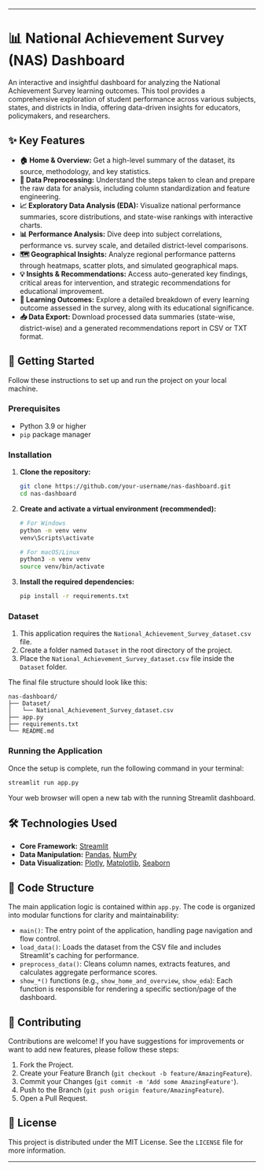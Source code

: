 -----

# 📊 National Achievement Survey (NAS) Dashboard

[](https://www.python.org/downloads/)
[](https://streamlit.io/)
[](https://opensource.org/licenses/MIT)

An interactive and insightful dashboard for analyzing the National Achievement Survey learning outcomes. This tool provides a comprehensive exploration of student performance across various subjects, states, and districts in India, offering data-driven insights for educators, policymakers, and researchers.

## ✨ Key Features

  * **🏠 Home & Overview:** Get a high-level summary of the dataset, its source, methodology, and key statistics.
  * **🔧 Data Preprocessing:** Understand the steps taken to clean and prepare the raw data for analysis, including column standardization and feature engineering.
  * **📈 Exploratory Data Analysis (EDA):** Visualize national performance summaries, score distributions, and state-wise rankings with interactive charts.
  * **📊 Performance Analysis:** Dive deep into subject correlations, performance vs. survey scale, and detailed district-level comparisons.
  * **🗺️ Geographical Insights:** Analyze regional performance patterns through heatmaps, scatter plots, and simulated geographical maps.
  * **💡 Insights & Recommendations:** Access auto-generated key findings, critical areas for intervention, and strategic recommendations for educational improvement.
  * **🎯 Learning Outcomes:** Explore a detailed breakdown of every learning outcome assessed in the survey, along with its educational significance.
  * **📥 Data Export:** Download processed data summaries (state-wise, district-wise) and a generated recommendations report in CSV or TXT format.

## 🚀 Getting Started

Follow these instructions to set up and run the project on your local machine.

### Prerequisites

  * Python 3.9 or higher
  * `pip` package manager

### Installation

1.  **Clone the repository:**

    ```bash
    git clone https://github.com/your-username/nas-dashboard.git
    cd nas-dashboard
    ```

2.  **Create and activate a virtual environment (recommended):**

    ```bash
    # For Windows
    python -m venv venv
    venv\Scripts\activate

    # For macOS/Linux
    python3 -m venv venv
    source venv/bin/activate
    ```

3.  **Install the required dependencies:**

    ```bash
    pip install -r requirements.txt
    ```

### Dataset

1.  This application requires the `National_Achievement_Survey_dataset.csv` file.
2.  Create a folder named `Dataset` in the root directory of the project.
3.  Place the `National_Achievement_Survey_dataset.csv` file inside the `Dataset` folder.

The final file structure should look like this:

```
nas-dashboard/
├── Dataset/
│   └── National_Achievement_Survey_dataset.csv
├── app.py
├── requirements.txt
└── README.md
```

### Running the Application

Once the setup is complete, run the following command in your terminal:

```bash
streamlit run app.py
```

Your web browser will open a new tab with the running Streamlit dashboard.

## 🛠️ Technologies Used

  * **Core Framework:** [Streamlit](https://streamlit.io/)
  * **Data Manipulation:** [Pandas](https://pandas.pydata.org/), [NumPy](https://numpy.org/)
  * **Data Visualization:** [Plotly](https://plotly.com/python/), [Matplotlib](https://matplotlib.org/), [Seaborn](https://seaborn.pydata.org/)

## 📄 Code Structure

The main application logic is contained within `app.py`. The code is organized into modular functions for clarity and maintainability:

  * `main()`: The entry point of the application, handling page navigation and flow control.
  * `load_data()`: Loads the dataset from the CSV file and includes Streamlit's caching for performance.
  * `preprocess_data()`: Cleans column names, extracts features, and calculates aggregate performance scores.
  * `show_*()` functions (e.g., `show_home_and_overview`, `show_eda`): Each function is responsible for rendering a specific section/page of the dashboard.

## 🤝 Contributing

Contributions are welcome\! If you have suggestions for improvements or want to add new features, please follow these steps:

1.  Fork the Project.
2.  Create your Feature Branch (`git checkout -b feature/AmazingFeature`).
3.  Commit your Changes (`git commit -m 'Add some AmazingFeature'`).
4.  Push to the Branch (`git push origin feature/AmazingFeature`).
5.  Open a Pull Request.

## 📜 License

This project is distributed under the MIT License. See the `LICENSE` file for more information.

-----

